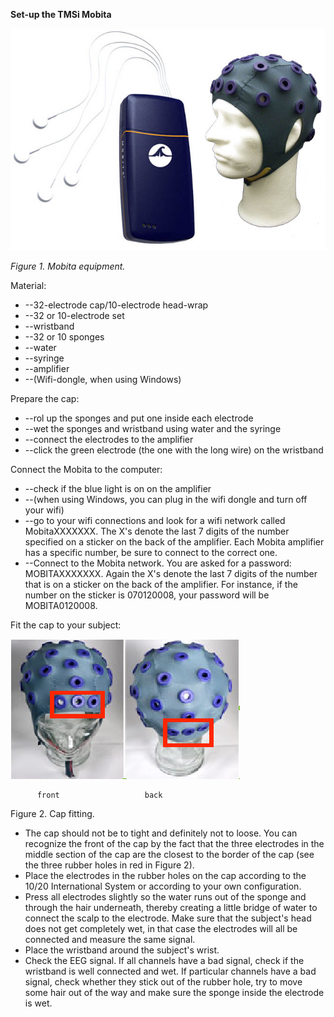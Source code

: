 **Set-up the TMSi Mobita**

![Mobita Picture](mobita_head.png "Mobita Equipment")

_Figure 1. Mobita equipment._

Material:

- --32-electrode cap/10-electrode head-wrap
- --32 or 10-electrode set
- --wristband
- --32 or 10 sponges
- --water
- --syringe
- --amplifier
- --(Wifi-dongle, when using Windows)

Prepare the cap:

- --rol up the sponges and put one inside each electrode
- --wet the sponges and wristband using water and the syringe
- --connect the electrodes to the amplifier
- --click the green electrode (the one with the long wire) on the wristband

Connect the Mobita to the computer:

- --check if the blue light is on on the amplifier
- --(when using Windows, you can plug in the wifi dongle and turn off your wifi)
- --go to your wifi connections and look for a wifi network called MobitaXXXXXXX. The X's denote the last 7 digits of the number specified on a sticker on the back of the amplifier. Each Mobita amplifier has a specific number, be sure to connect to the correct one.
- --Connect to the Mobita network. You are asked for a password: MOBITAXXXXXXX. Again the X's denote the last 7 digits of the number that is on a sticker on the back of the amplifier. For instance, if the number on the sticker is 070120008, your password will be MOBITA0120008.

Fit the cap to your subject:

![Mobita Cap](mobita_cap.png "Mobita cap: front back")
 
          front                   back

Figure 2. Cap fitting.

- The cap should not be to tight and definitely not to loose. You can recognize the front of the cap by the fact that the three electrodes in the middle section of the cap are the closest to the border of the cap (see the three rubber holes in red in Figure 2).
- Place the electrodes in the rubber holes on the cap according to the 10/20 International System or according to your own configuration.
- Press all electrodes slightly so the water runs out of the sponge and through the hair underneath, thereby creating a little bridge of water to connect the scalp to the electrode. Make sure that the subject's head does not get completely wet, in that case the electrodes will all be connected and measure the same signal.
- Place the wristband around the subject's wrist.
- Check the EEG signal. If all channels have a bad signal, check if the wristband is well connected and wet. If particular channels have a bad signal, check whether they stick out of the rubber hole, try to move some hair out of the way and make sure the sponge inside the electrode is wet.

